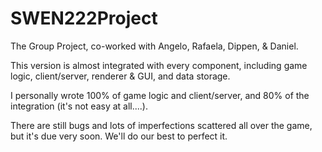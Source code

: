 # SWEN222Project
The Group Project, co-worked with Angelo, Rafaela, Dippen, & Daniel.  
  
This version is almost integrated with every component, including game logic, client/server, renderer & GUI, and data storage.  
  
I personally wrote 100% of game logic and client/server, and 80% of the integration (it's not easy at all....).  
  
There are still bugs and lots of imperfections scattered all over the game, but it's due very soon. We'll do our best to perfect it.
